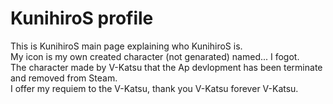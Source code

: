 # KunihiroS profile
This is KunihiroS main page explaining who KunihiroS is.<br>
My icon is my own created character (not genarated) named... I fogot.<br>
The character made by V-Katsu that the Ap devlopment has been terminate and removed from Steam.<br>
I offer my requiem to the V-Katsu, thank you V-Katsu forever V-Katsu.
